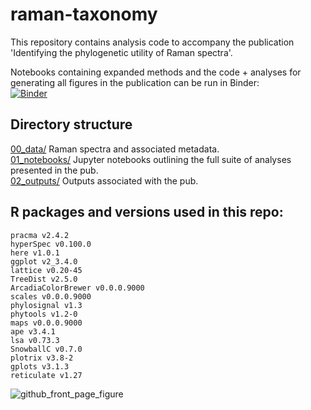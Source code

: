 # raman-taxonomy

This repository contains analysis code to accompany the publication 'Identifying the phylogenetic utility of Raman spectra'.<br>

Notebooks containing expanded methods and the code + analyses for generating all figures in the publication can be run in Binder: <br>
[![Binder](https://mybinder.org/badge_logo.svg)](https://mybinder.org/v2/gh/Arcadia-Science/raman-taxonomy/HEAD)

## Directory structure

[00_data/](00_data/) Raman spectra and associated metadata.<br>
[01_notebooks/](01_notebooks/) Jupyter notebooks outlining the full suite of analyses presented in the pub.<br>
[02_outputs/](02_outputs/) Outputs associated with the pub.<br>

## R packages and versions used in this repo:

`pracma v2.4.2`<br>
`hyperSpec v0.100.0`<br>
`here v1.0.1`<br>
`ggplot v2_3.4.0`<br>
`lattice v0.20-45`<br>
`TreeDist v2.5.0`<br>
`ArcadiaColorBrewer v0.0.0.9000`<br>
`scales v0.0.0.9000`<br>
`phylosignal v1.3`<br>
`phytools v1.2-0`<br>
`maps v0.0.0.9000`<br>
`ape v3.4.1`<br>
`lsa v0.73.3`<br>
`SnowballC v0.7.0`<br>
`plotrix v3.8-2`<br>
`gplots v3.1.3`<br>
`reticulate v1.27`<br>

![github_front_page_figure](fig_1.png)
